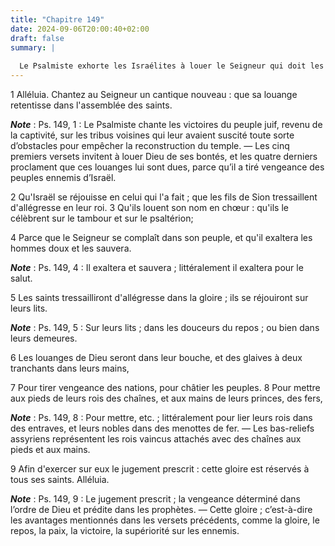 ```yaml
---
title: "Chapitre 149"
date: 2024-09-06T20:00:40+02:00
draft: false
summary: |
  
  Le Psalmiste exhorte les Israélites à louer le Seigneur qui doit les combler de gloire et de bonheur, humilier leurs ennemis et les mettre sous leurs pieds.
---
```



1 Alléluia. Chantez au Seigneur un cantique nouveau : que sa louange retentisse dans l'assemblée des saints.

***Note*** :  Ps. 149, 1 : Le Psalmiste chante les victoires du peuple juif, revenu de la captivité, sur les tribus voisines qui leur avaient suscité toute sorte d’obstacles pour empêcher la reconstruction du temple. ― Les cinq premiers versets invitent à louer Dieu de ses bontés, et les quatre derniers proclament que ces louanges lui sont dues, parce qu’il a tiré vengeance des peuples ennemis d’Israël.


2 Qu'Israël se réjouisse en celui qui l'a fait ; que les fils de Sion tressaillent d'allégresse en leur roi. 3 Qu'ils louent son nom en chœur : qu'ils le célèbrent sur le tambour et sur le psaltérion;


4 Parce que le Seigneur se complaît dans son peuple, et qu'il exaltera les hommes doux et les sauvera.

***Note*** :  Ps. 149, 4 : Il exaltera et sauvera ; littéralement il exaltera pour le salut.

5 Les saints tressailliront d'allégresse dans la gloire ; ils se réjouiront sur leurs lits.

***Note*** :  Ps. 149, 5 : Sur leurs lits ; dans les douceurs du repos ; ou bien dans leurs demeures.

6 Les louanges de Dieu seront dans leur bouche, et des glaives à deux tranchants dans leurs mains,


7 Pour tirer vengeance des nations, pour châtier les peuples. 8 Pour mettre aux pieds de leurs rois des chaînes, et aux mains de leurs princes, des fers,

***Note*** :  Ps. 149, 8 : Pour mettre, etc. ; littéralement pour lier leurs rois dans des entraves, et leurs nobles dans des menottes de fer. ― Les bas-reliefs assyriens représentent les rois vaincus attachés avec des chaînes aux pieds et aux mains.

9 Afin d'exercer sur eux le jugement prescrit : cette gloire est réservés à tous ses saints. Alléluia.

***Note*** :  Ps. 149, 9 : Le jugement prescrit ; la vengeance déterminé dans l’ordre de Dieu et prédite dans les prophètes. ― Cette gloire ; c’est-à-dire les avantages mentionnés dans les versets précédents, comme la gloire, le repos, la paix, la victoire, la supériorité sur les ennemis.

